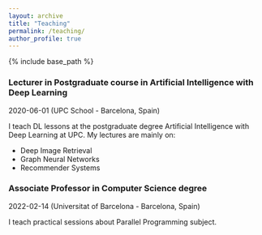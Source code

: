 ```yaml
---
layout: archive
title: "Teaching"
permalink: /teaching/
author_profile: true
---
```


{% include base_path %}

### Lecturer in Postgraduate course in Artificial Intelligence with Deep Learning 

2020-06-01 (UPC School - Barcelona, Spain)

I teach DL lessons at the postgraduate degree Artificial Intelligence with Deep Learning at UPC. My lectures are mainly on:

* Deep Image Retrieval
* Graph Neural Networks
* Recommender Systems 
          

### Associate Professor in Computer Science degree


2022-02-14 (Universitat of Barcelona - Barcelona, Spain)

I teach practical sessions about Parallel Programming subject.
